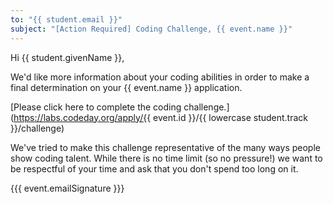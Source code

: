 ```yaml
---
to: "{{ student.email }}"
subject: "[Action Required] Coding Challenge, {{ event.name }}"
---
```


Hi {{ student.givenName }},

We'd like more information about your coding abilities in order to make a final determination on your {{ event.name }}
application.

[Please click here to complete the coding challenge.](https://labs.codeday.org/apply/{{ event.id }}/{{ lowercase student.track }}/challenge)

We've tried to make this challenge representative of the many ways people show coding talent. While there is no time
limit (so no pressure!) we want to be respectful of your time and ask that you don't spend too long on it.

{{{ event.emailSignature }}}